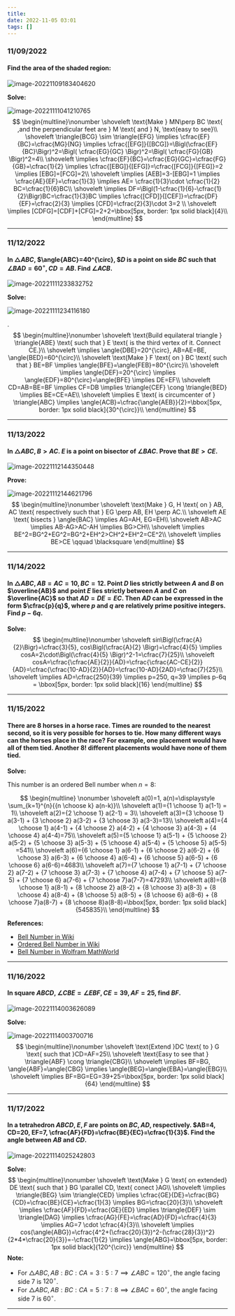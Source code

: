 ```yaml
---
title:
date: 2022-11-05 03:01
tags: []
---
```


### 11/09/2022

#### Find the area of the shaded region:

![image-20221109183404620](/assets/images/2022/image-20221109183404620.png)

**Solve:**

![image-20221111041210765](/assets/images/2022/image-20221111041210765.png)
$$
\begin{multline}\nonumber
\shoveleft \text{Make } MN\perp BC \text{ ,and the perpendicular feet are } M \text{ and } N, \text{easy to see}\\
\shoveleft \triangle{BCG} \sim \triangle{EFG} \implies \cfrac{EF}{BC}=\cfrac{MG}{NG} \implies \cfrac{[EFG]}{[BCG]}=\Bigl(\cfrac{EF}{BC}\Bigr)^2=\Bigl( \cfrac{EG}{GC} \Bigr)^2=\Bigl( \cfrac{FG}{GB} \Bigr)^2=4\\
\shoveleft \implies \cfrac{EF}{BC}=\cfrac{EG}{GC}=\cfrac{FG}{GB}=\cfrac{1}{2} \implies \cfrac{[EBG]}{[EFG]}=\cfrac{[FCG]}{[FEG]}=2 \implies [EBG]=[FCG]=2\\
\shoveleft \implies [AEB]=3-[EBG]=1 \implies \cfrac{AE}{EF}=\cfrac{1}{3} \implies AE= \cfrac{1}{3}\cdot \cfrac{1}{2} BC=\cfrac{1}{6}BC\\
\shoveleft \implies DF=\Bigl(1-\cfrac{1}{6}-\cfrac{1}{2}\Bigr)BC=\cfrac{1}{3}BC \implies \cfrac{[CFD]}{[CEF]}=\cfrac{DF}{EF}=\cfrac{2}{3} \implies [CFD]=\cfrac{2}{3}\cdot 3=2 \\
\shoveleft \implies [CDFG]=[CDF]+[CFG]=2+2=\bbox[5px, border: 1px solid black]{4}\\
\end{multline}
$$

---

### 11/12/2022

#### In $\triangle{ABC}$, $\angle{ABC}=40^{\circ},  $$D$ is a point on side $BC$  such that $\angle{BAD}=60^{\circ}, CD=AB$. Find $\angle{ACB}$.

![image-20221111233832752](/assets/images/2022/image-20221111233832752.png)

**Solve:**

![image-20221111234116180](/assets/images/2022/image-20221111234116180.png)

.
$$
\begin{multline}\nonumber
\shoveleft \text{Build equilateral triangle } \triangle{ABE} \text{ such that } E \text{ is the third vertex of it. Connect CE.}\\
\shoveleft \implies \angle{DBE}=20^{\circ}, AB=AE=BE, \angle{BED}=60^{\circ}\\
\shoveleft \text{Make } F \text{ on } BC \text{ such that } BE=BF \implies \angle{BFE}=\angle{FEB}=80^{\circ}\\
\shoveleft \implies \angle{DEF}=20^{\circ} \implies \angle{EDF}=80^{\circ}=\angle{BFE} \implies DE=EF\\
\shoveleft CD=AB=BE=BF \implies CF=DB \implies \triangle{CEF} \cong \triangle{BED} \implies BE=CE=AE\\
\shoveleft \implies E \text{ is circumcenter of } \triangle{ABC} \implies \angle{ACB}=\cfrac{\angle{AEB}}{2}=\bbox[5px, border: 1px solid black]{30^{\circ}}\\
\end{multline}
$$

---

### 11/13/2022

#### In $\triangle{ABC}, B>AC$. $E$ is a point on bisector of $\angle{BAC}$. Prove that $BE>CE$.

![image-20221112144350448](/assets/images/2022/image-20221112144350448.png)

**Prove:**

![image-20221112144621796](/assets/images/2022/image-20221112144621796.png)
$$
\begin{multline}\nonumber
\shoveleft \text{Make } G, H \text{ on } AB, AC \text{ respectively such that } EG \perp AB, EH \perp AC.\\
\shoveleft AE \text{ bisects } \angle{BAC} \implies AG=AH, EG=EH\\
\shoveleft AB>AC \implies AB-AG>AC-AH \implies BG>CH\\
\shoveleft \implies BE^2=BG^2+EG^2=BG^2+EH^2>CH^2+EH^2=CE^2\\
\shoveleft \implies BE>CE \qquad \blacksquare
\end{multline}
$$

---

### 11/14/2022

#### In $\triangle{ABC}, AB=AC=10, BC=12$. Point $D$ lies strictly between $A$ and $B$ on $\overline{AB}$ and point $E$ lies strictly between $A$ and $C$ on $\overline{AC}$ so that $AD=DE=EC$. Then $AD$ can be expressed in the form $\cfrac{p}{q}$, where $p$ and $q$ are relatively prime positive integers. Find $p-6q$.

**Solve:**
$$
\begin{multline}\nonumber
\shoveleft sin\Bigl(\cfrac{A}{2}\Bigr)=\cfrac{3}{5}, cos\Bigl(\cfrac{A}{2} \Bigr)=\cfrac{4}{5} \implies cosA=2\cdot\Bigl(\cfrac{4}{5} \Bigr)^2-1=\cfrac{7}{25}\\
\shoveleft cosA=\cfrac{\cfrac{AE}{2}}{AD}=\cfrac{\cfrac{AC-CE}{2}}{AD}=\cfrac{\cfrac{10-AD}{2}}{AD}=\cfrac{10-AD}{2AD}=\cfrac{7}{25}\\
\shoveleft \implies AD=\cfrac{250}{39} \implies p=250, q=39 \implies p-6q = \bbox[5px, border: 1px solid black]{16}
\end{multline}
$$

---

### 11/15/2022

#### There are 8 horses in a horse race. Times are rounded to the nearest second, so it is very possible for horses to tie. How many different ways can the horses place in the race? For example, one placement would have all of them tied. Another 8! different placements would have none of them tied.

**Solve:**

This number is an ordered Bell number when $n=8$:

$$
\begin{multline} \nonumber
\shoveleft a(0)=1, a(n)=\displaystyle \sum_{k=1}^{n}{{n \choose k} a(n-k)}\\
\shoveleft a(1)={1 \choose 1} a(1-1) = 1\\
\shoveleft a(2)={2 \choose 1} a(2-1) = 3\\
\shoveleft a(3)={3 \choose 1} a(3-1) + {3 \choose 2} a(3-2) + {3 \choose 3} a(3-3)=13\\
\shoveleft a(4)={4 \choose 1} a(4-1) + {4 \choose 2} a(4-2) + {4 \choose 3} a(4-3) + {4 \choose 4} a(4-4)=75\\
\shoveleft a(5)={5 \choose 1} a(5-1) + {5 \choose 2} a(5-2) + {5 \choose 3} a(5-3) + {5 \choose 4} a(5-4) + {5 \choose 5} a(5-5) =541\\
\shoveleft a(6)={6 \choose 1} a(6-1) + {6 \choose 2} a(6-2) + {6 \choose 3} a(6-3) + {6 \choose 4} a(6-4) + {6 \choose 5} a(6-5) + {6 \choose 6} a(6-6)=4683\\
\shoveleft a(7)={7 \choose 1} a(7-1) + {7 \choose 2} a(7-2) + {7 \choose 3} a(7-3) + {7 \choose 4} a(7-4) + {7 \choose 5} a(7-5) + {7 \choose 6} a(7-6) + {7 \choose 7}a(7-7)=47293\\
\shoveleft a(8)={8 \choose 1} a(8-1) + {8 \choose 2} a(8-2) + {8 \choose 3} a(8-3) + {8 \choose 4} a(8-4) + {8 \choose 5} a(8-5) + {8 \choose 6} a(8-6) + {8 \choose 7}a(8-7) + {8 \choose 8}a(8-8)=\bbox[5px, border: 1px solid black]{545835}\\
\end{multline}
$$

**References:**

* [Bell Number in Wiki](https://en.wikipedia.org/wiki/Bell_number)
* [Ordered Bell Number in Wiki](https://en.wikipedia.org/wiki/Ordered_Bell_number)
* [Bell Number in Wolfram MathWorld](https://mathworld.wolfram.com/BellNumber.html)

---

### 11/16/2022

#### In square $ABCD$, $\angle{CBE}=\angle{EBF}, CE=39, AF=25$, find $BF$.

![image-20221114003626089](/assets/images/2022/image-20221114003248044.png)

**Solve:**

![image-20221114003700716](/assets/images/2022/image-20221114003700716.png)
$$
\begin{multline}\nonumber
\shoveleft \text{Extend }DC \text{ to } G \text{ such that }CD=AF=25\\
\shoveleft \text{Easy to see that } \triangle{ABF} \cong \triangle{CBG}\\
\shoveleft \implies BF=BG, \angle{ABF}=\angle{CBG} \implies \angle{BEG}=\angle{EBA}=\angle{EBG}\\
\shoveleft \implies BF=BG=EG=39+25=\bbox[5px, border: 1px solid black]{64}
\end{multline}
$$

---

### 11/17/2022

#### In a tetrahedron $ABCD$, $E, F$ are points on $BC, AD$, respectively. $AB=4, CD=20, EF=7, \cfrac{AF}{FD}=\cfrac{BE}{EC}=\cfrac{1}{3}$. Find the angle between $AB$ and $CD$.

![image-20221114025242803](/assets/images/2022/image-20221114025242803.png)

**Solve:**
$$
\begin{multline}\nonumber
\shoveleft \text{Make } G \text{ on extended} DE \text{ such that } BG \parallel CD, \text{ conect }AG\\
\shoveleft \implies \triangle{BEG} \sim \triangle{CED} \implies \cfrac{GE}{DE}=\cfrac{BG}{CD}=\cfrac{BE}{CE}=\cfrac{1}{3} \implies BG=\cfrac{20}{3}\\
\shoveleft \implies \cfrac{AF}{FD}=\cfrac{GE}{ED} \implies \triangle{DEF} \sim \triangle{DAG} \implies \cfrac{AG}{FE}=\cfrac{AD}{FD}=\cfrac{4}{3} \implies AG=7 \cdot \cfrac{4}{3}\\
\shoveleft \implies cos(\angle{ABG})=\cfrac{4^2+(\cfrac{20}{3})^2-(\cfrac{28}{3})^2}{2*4*\cfrac{20}{3}}=-\cfrac{1}{2} \implies \angle{ABG}=\bbox[5px, border: 1px solid black]{120^{\circ}}
\end{multline}
$$
**Note:**

* For $\triangle{ABC}, AB:BC:CA=3:5:7 \implies \angle{ABC}=120^{\circ}$, the angle facing side $7$ is $120^{\circ}$.
* For $\triangle{ABC}, AB:BC:CA=5:7:8 \implies \angle{BAC}=60^{\circ}$, the angle facing side $7$ is $60^{\circ}$.

---

